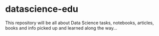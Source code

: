 # datascience-edu
This repository will be all about Data Science tasks, notebooks, articles, books and info picked up and learned along the way...
